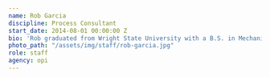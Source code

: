```yaml
---
name: Rob Garcia
discipline: Process Consultant
start_date: 2014-08-01 00:00:00 Z
bio: 'Rob graduated from Wright State University with a B.S. in Mechanical Engineering and moved to Louisville in 2013. His first position out of college was as an engineer with Hussey Copper. There he developed a passion for continuous improvement, lean principles, and project management. In 2014, he accepted an engineering position with Louisville Metro Government’s Air Pollution Control District. During his time at the District, he refined his skills by completing Louisville Metro’s Project Management and Lean training.'
photo_path: "/assets/img/staff/rob-garcia.jpg"
role: staff
agency: opi
---
```

